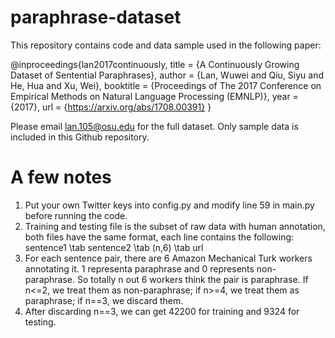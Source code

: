 # paraphrase-dataset
This repository contains code and data sample used in the following paper:

@inproceedings{lan2017continuously,
  title      = {A Continuously Growing Dataset of Sentential Paraphrases},
  author     = {Lan, Wuwei and Qiu, Siyu and He, Hua and Xu, Wei},
  booktitle  = {Proceedings of The 2017 Conference on Empirical Methods on Natural Language Processing (EMNLP)},
  year       = {2017},
  url        = {https://arxiv.org/abs/1708.00391}
}

Please email lan.105@osu.edu for the full dataset. Only sample data is included in this Github repository.

# A few notes
1. Put your own Twitter keys into config.py and modify line 59 in main.py before running the code.
2. Training and testing file is the subset of raw data with human annotation, both files have the same format, each line contains the following:
sentence1 \tab sentence2 \tab (n,6) \tab url
3. For each sentence pair, there are 6 Amazon Mechanical Turk workers annotating it. 1 representa paraphrase and 0 represents non-paraphrase. So totally n out 6 workers think the pair is paraphrase. If n<=2, we treat them as non-paraphrase; if n>=4, we treat them as paraphrase; if n==3, we discard them.
4. After discarding n==3, we can get 42200 for training and 9324 for testing.
